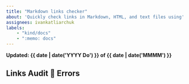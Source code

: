 ```yaml
---
title: "Markdown links checker"
about: 'Quickly check links in Markdown, HTML, and text files using'
assignees: ivankatliarchuk
labels:
    - "kind/docs"
    - ":memo: docs"
---
```


**Updated: {{ date | date('YYYY Do') }} of {{ date | date('MMMM') }}**

## Links Audit 🚫 Errors

